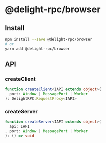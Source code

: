 # @delight-rpc/browser

## Install

```sh
npm install --save @delight-rpc/browser
# or
yarn add @delight-rpc/browser
```

## API

### createClient

```ts
function createClient<IAPI extends object>(
  port: Window | MessagePort | Worker
): DelightRPC.RequestProxy<IAPI>
```

### createServer

```ts
function createServer<IAPI extends object>(
  api: IAPI
, port: Window | MessagePort | Worker
): () => void
```
